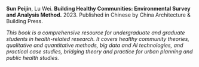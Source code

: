 <strong>Sun Peijin</strong>, Lu Wei. <strong>Building Healthy Communities: Environmental Survey and Analysis Method.</strong> 2023. Published in Chinese by China Architecture & Building Press.

*This book is a comprehensive resource for undergraduate and graduate students in health-related research. It covers healthy community theories, qualitative and quantitative methods, big data and AI technologies, and practical case studies, bridging theory and practice for urban planning and public health studies.*
